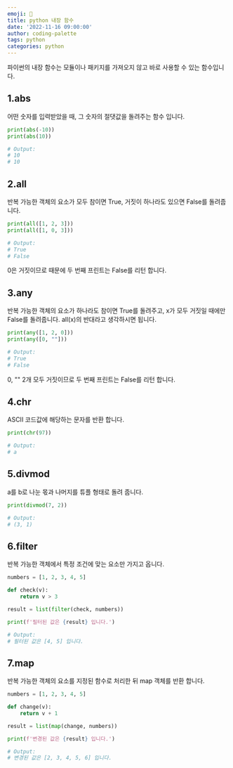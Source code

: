 ```yaml
---
emoji: 👻
title: python 내장 함수
date: '2022-11-16 09:00:00'
author: coding-palette
tags: python
categories: python
---
```


파이썬의 내장 함수는 모듈이나 패키지를 가져오지 않고 바로 사용할 수 있는 함수입니다.

## 1.abs

어떤 숫자를 입력받았을 때, 그 숫자의 절댓값을 돌려주는 함수 입니다.

```python
print(abs(-10))
print(abs(10))

# Output:
# 10
# 10
```

## 2.all

반복 가능한 객체의 요소가 모두 참이면 True, 거짓이 하나라도 있으면 False를 돌려줍니다.

```python
print(all([1, 2, 3]))
print(all([1, 0, 3]))

# Output:
# True
# False
```

0은 거짓이므로 때문에 두 번째 프린트는 False를 리턴 합니다.

## 3.any

반복 가능한 객체의 요소가 하나라도 참이면 True를 돌려주고, x가 모두 거짓일 때에만 False를 돌려줍니다. all(x)의 반대라고 생각하시면 됩니다.

```python
print(any([1, 2, 0]))
print(any([0, ""]))

# Output:
# True
# False
```

0, "" 2개 모두 거짓이므로 두 번째 프린트는 False를 리턴 합니다.

## 4.chr

ASCII 코드값에 해당하는 문자를 반환 합니다.

```python
print(chr(97))

# Output:
# a
```

## 5.divmod

a를 b로 나눈 몫과 나머지를 튜플 형태로 돌려 줍니다.

```python
print(divmod(7, 2))

# Output:
# (3, 1)
```


## 6.filter

반복 가능한 객체에서 특정 조건에 맞는 요소만 가지고 옵니다.

```python
numbers = [1, 2, 3, 4, 5]

def check(v):
    return v > 3

result = list(filter(check, numbers))

print(f'필터된 값은 {result} 입니다.')

# Output:
# 필터된 값은 [4, 5] 입니다.
```

## 7.map

반복 가능한 객체의 요소를 지정된 함수로 처리한 뒤 map 객체를 반환 합니다.

```python
numbers = [1, 2, 3, 4, 5]

def change(v):
    return v + 1

result = list(map(change, numbers))

print(f'변경된 값은 {result} 입니다.')

# Output:
# 변경된 값은 [2, 3, 4, 5, 6] 입니다.
```




```toc

```